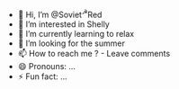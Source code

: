 - 👋 Hi, I’m @Soviet<sup>&#9773;</sup>Red
- 👀 I’m interested in Shelly
- 🌱 I’m currently learning to relax
- 💞️ I’m looking for the summer
- 📫 How to reach me ? - Leave comments 
- 😄 Pronouns: ...
- ⚡ Fun fact: ...

<!---
Soviet9773Red/Soviet9773Red is a ✨ special ✨ repository because its `README.md` (this file) appears on your GitHub profile.
You can click the Preview link to take a look at your changes.
--->
